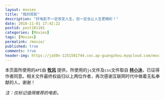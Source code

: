 ```yaml
---
layout: movies
title: "我的观影"
description: "好电影不一定改变人生，但一定会让人生更精彩！"
date: 2018-11-01 17:42:22
postid: post181101
categories: [Movies]
tags: [Movies]
permalink: /movie/
published: true
comments: true
header-img: https://ja50n-1251581744.cos.ap-guangzhou.myqcloud.com/movies.jpg
---
```


本页面所使用的`API`由 [**牧风**](https://mufeng.me/post/have-seen-the-film)  提供，所使用的`js`文件及`css`文件取自 [**林小沐**](https://immmmm.com/movie)，已征得作者同意。相关文件最终权益归以上两位作者，再次感谢互联网时代中做着无私奉献的人，谢谢！
 
*注：仅标记值得推荐的电影。*
 <!--more-->

